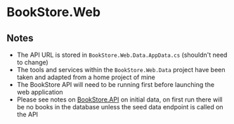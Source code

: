 # BookStore.Web
## Notes
- The API URL is stored in `BookStore.Web.Data.AppData.cs` (shouldn't need to change)
- The tools and services within the `BookStore.Web.Data` project have been taken and adapted from a home project of mine
- The BookStore API will need to be running first before launching the web application
- Please see notes on [BookStore.API](https://github.com/ataraxia89/BookStore.API?tab=readme-ov-file#notes) on initial data, on first run there will be no books in the database unless the seed data endpoint is called on the API

